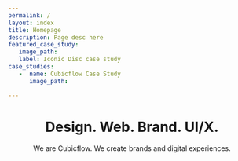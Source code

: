 ```yaml
---
permalink: /
layout: index
title: Homepage
description: Page desc here
featured_case_study:
   image_path:
   label: Iconic Disc case study
case_studies:
   -  name: Cubicflow Case Study
      image_path:

---
```


<header class="header header--dark">
<h1>Design. Web. Brand. UI/X.</h1>
   <span class="subheading">
      We are Cubicflow. We create brands and digital experiences.
   </span>
</header>